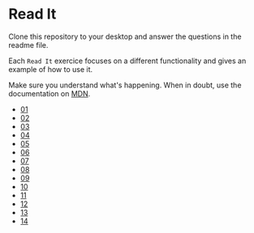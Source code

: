 # Read It

Clone this repository to your desktop and answer the questions in the readme file. 

Each `Read It` exercice focuses on a different functionality and gives an example of how to use it.

Make sure you understand what's happening. When in doubt, use the documentation on [MDN](https://developer.mozilla.org/bm/).



* [01](./01/)
* [02](./02/)
* [03](./03/)
* [04](./04/)
* [05](./05/)
* [06](./06/)  
* [07](./07/)
* [08](./08/)
* [09](./09/)
* [10](./10/)
* [11](./11/)
* [12](./12/)
* [13](./13/)
* [14](./14/)
